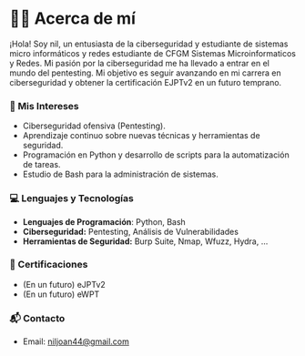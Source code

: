 # 🧑‍🎓 Acerca de mí

¡Hola! Soy nil, un entusiasta de la ciberseguridad y estudiante de sistemas micro informáticos y redes estudiante de CFGM Sistemas Microinformaticos y Redes. Mi pasión por la ciberseguridad me ha llevado a entrar en el mundo del pentesting. Mi objetivo es seguir avanzando en mi carrera en ciberseguridad y obtener la certificación EJPTv2 en un futuro temprano.
### 🎯 Mis Intereses

- Ciberseguridad ofensiva (Pentesting).
- Aprendizaje continuo sobre nuevas técnicas y herramientas de seguridad.
- Programación en Python y desarrollo de scripts para la automatización de tareas.
- Estudio de Bash para la administración de sistemas.
  
### 💻 Lenguajes y Tecnologías

- **Lenguajes de Programación**: Python, Bash
- **Ciberseguridad:** Pentesting, Análisis de Vulnerabilidades
- **Herramientas de Seguridad:** Burp Suite, Nmap, Wfuzz, Hydra, ...

### 🏅 Certificaciones

- (En un futuro) eJPTv2
- (En un futuro) eWPT
 
### 📬 Contacto
- Email: niljoan44@gmail.com
